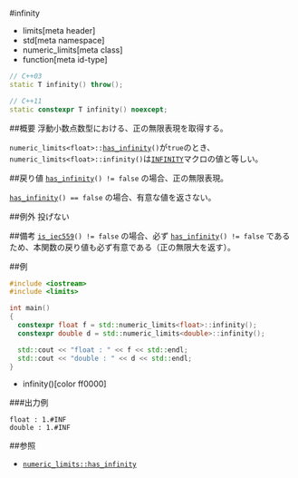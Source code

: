 #infinity
* limits[meta header]
* std[meta namespace]
* numeric_limits[meta class]
* function[meta id-type]

```cpp
// C++03
static T infinity() throw();

// C++11
static constexpr T infinity() noexcept;
```

##概要
浮動小数点数型における、正の無限表現を取得する。  

`numeric_limits<float>::`[`has_infinity`](has_infinity.md)`()`が`true`のとき、`numeric_limits<float>::infinity()`は[`INFINITY`](../../cmath/infinity.md)マクロの値と等しい。


##戻り値
[`has_infinity`](has_infinity.md)`() != false` の場合、正の無限表現。

[`has_infinity`](has_infinity.md)`() == false` の場合、有意な値を返さない。


##例外
投げない


##備考
[`is_iec559`](is_iec559.md)`() != false` の場合、必ず [`has_infinity`](has_infinity.md)`() != false` であるため、本関数の戻り値も必ず有意である（正の無限大を返す）。


##例
```cpp
#include <iostream>
#include <limits>

int main()
{
  constexpr float f = std::numeric_limits<float>::infinity();
  constexpr double d = std::numeric_limits<double>::infinity();

  std::cout << "float : " << f << std::endl;
  std::cout << "double : " << d << std::endl;
}
```
* infinity()[color ff0000]

###出力例
```
float : 1.#INF
double : 1.#INF
```

##参照
* [`numeric_limits::has_infinity`](has_infinity.md)


